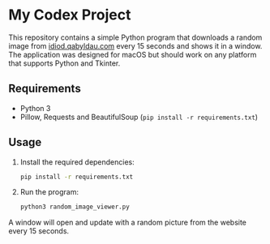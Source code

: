 # My Codex Project

This repository contains a simple Python program that downloads a random image
from [idiod.qabyldau.com](https://idiod.qabyldau.com) every 15 seconds and
shows it in a window. The application was designed for macOS but should work on
any platform that supports Python and Tkinter.

## Requirements

- Python 3
- Pillow, Requests and BeautifulSoup (`pip install -r requirements.txt`)

## Usage

1. Install the required dependencies:

   ```bash
   pip install -r requirements.txt
   ```

2. Run the program:

   ```bash
   python3 random_image_viewer.py
   ```

A window will open and update with a random picture from the website every 15 seconds.

